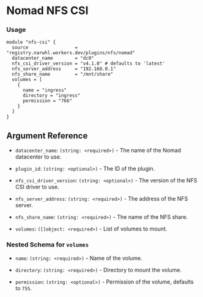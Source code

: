 # Nomad NFS CSI

### Usage

```hcl
module "nfs-csi" {
  source                 = "registry.narwhl.workers.dev/plugins/nfs/nomad"
  datacenter_name        = "dc0"
  nfs_csi_driver_version = "v4.1.0" # defaults to 'latest'
  nfs_server_address     = "192.168.0.1"
  nfs_share_name         = "/mnt/share"
  volumes = [
    {
      name = "ingress"
      directory = "ingress"
      permission = "766"
    }
  ]
}
```

## Argument Reference

- `datacenter_name`: `(string: <required>)` - The name of the Nomad datacenter to use.

- `plugin_id`: `(string: <optional>)` - The ID of the plugin.

- `nfs_csi_driver_version`: `(string: <optional>)` - The version of the NFS CSI driver to use.

- `nfs_server_address`: `(string: <required>)` - The address of the NFS server.

- `nfs_share_name`: `(string: <required>)` - The name of the NFS share.

- `volumes`: `([]object: <required>)` - List of volumes to mount.

### Nested Schema for `volumes`

- `name`: `(string: <required>)` - Name of the volume.

- `directory`: `(string: <required>)` - Directory to mount the volume.

- `permission`: `(string: <optional>)` - Permission of the volume, defaults to `755`.
